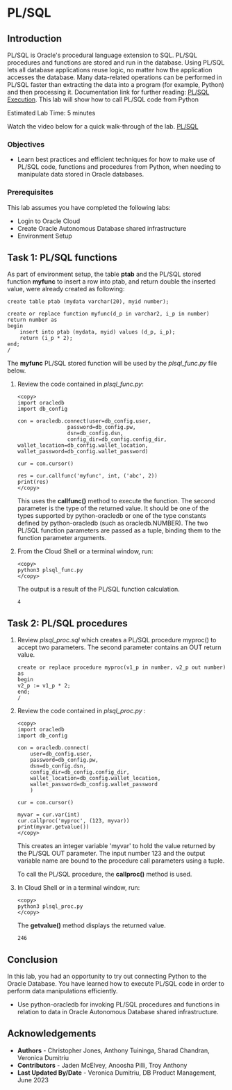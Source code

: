 # PL/SQL

## Introduction

PL/SQL is Oracle's procedural language extension to SQL. PL/SQL procedures and functions are stored and run in the database. Using PL/SQL lets all database applications reuse logic, no matter how the application accesses the database. Many data-related operations can be performed in PL/SQL faster than extracting the data into a program (for example, Python) and then processing it. Documentation link for further reading: [PL/SQL Execution](https://python-oracledb.readthedocs.io/en/latest/user_guide/plsql_execution.html).
This lab will show how to call PL/SQL code from Python

Estimated Lab Time: 5 minutes

Watch the video below for a quick walk-through of the lab.
[PL/SQL](videohub:1_5815o1t4)

### Objectives

*  Learn best practices and efficient techniques for how to make use of PL/SQL code, functions and procedures from Python, when needing to manipulate data stored in Oracle databases.

### Prerequisites

This lab assumes you have completed the following labs:
* Login to Oracle Cloud
* Create Oracle Autonomous Database shared infrastructure
* Environment Setup

## Task 1: PL/SQL functions

As part of environment setup, the table **ptab** and the PL/SQL stored function **myfunc** to insert a row into ptab, and return double the inserted value, were already created as following:

````
create table ptab (mydata varchar(20), myid number);

create or replace function myfunc(d_p in varchar2, i_p in number) return number as
begin
    insert into ptab (mydata, myid) values (d_p, i_p);
    return (i_p * 2);
end;
/
````
    
The **myfunc** PL/SQL stored function will be used by the *plsql_func.py* file below.

1. Review the code contained in *plsql\_func.py*:

    ````
    <copy>
    import oracledb
    import db_config

    con = oracledb.connect(user=db_config.user,
                    password=db_config.pw, 
                    dsn=db_config.dsn,
                    config_dir=db_config.config_dir, wallet_location=db_config.wallet_location, wallet_password=db_config.wallet_password)

    cur = con.cursor()

    res = cur.callfunc('myfunc', int, ('abc', 2))
    print(res)
    </copy>
    ````

    This uses the **callfunc()** method to execute the function. The second parameter is the type of the returned value. It should be one of the types supported by python-oracledb or one of the type constants defined by python-oracledb (such as oracledb.NUMBER). The two PL/SQL function parameters are passed as a tuple, binding them to the function parameter arguments.

2. From the Cloud Shell or a terminal window, run:

    ````
    <copy>
    python3 plsql_func.py
    </copy>
    ````

    The output is a result of the PL/SQL function calculation.

    ````
    4
    ````

## Task 2: PL/SQL procedures

1. Review *plsql\_proc.sql* which creates a PL/SQL procedure myproc() to accept two parameters. The second parameter contains an OUT return value.

    ````
    create or replace procedure myproc(v1_p in number, v2_p out number) as
    begin
    v2_p := v1_p * 2;
    end;
    /
    ````

2. Review the code contained in *plsql\_proc.py* :

    ````
    <copy>
    import oracledb
    import db_config

    con = oracledb.connect(
        user=db_config.user,
        password=db_config.pw, 
        dsn=db_config.dsn,
        config_dir=db_config.config_dir, 
        wallet_location=db_config.wallet_location, 
        wallet_password=db_config.wallet_password
        )
    
    cur = con.cursor()

    myvar = cur.var(int)
    cur.callproc('myproc', (123, myvar))
    print(myvar.getvalue())
    </copy>
    ````

    This creates an integer variable 'myvar' to hold the value returned by the PL/SQL OUT parameter. The input number 123 and the output variable name are bound to the procedure call parameters using a tuple.

    To call the PL/SQL procedure, the **callproc()** method is used.

3. In Cloud Shell or in a terminal window, run:

    ````
    <copy>
    python3 plsql_proc.py
    </copy>
    ````

    The **getvalue()** method displays the returned value.

    ````
    246
    ````

## Conclusion

In this lab, you had an opportunity to try out connecting Python to the Oracle Database.
You have learned how to execute PL/SQL code in order to perform data manipulations efficiently.
* Use python-oracledb for invoking PL/SQL procedures and functions in relation to data in Oracle Autonomous Database shared infrastructure.

## Acknowledgements

* **Authors** - Christopher Jones, Anthony Tuininga, Sharad Chandran, Veronica Dumitriu
* **Contributors** - Jaden McElvey, Anoosha Pilli, Troy Anthony
* **Last Updated By/Date** - Veronica Dumitriu, DB Product Management, June 2023